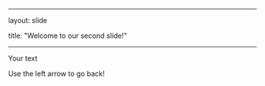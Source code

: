  ---

layout: slide

title: "Welcome to our second slide!"

---

Your text

Use the left arrow to go back!
